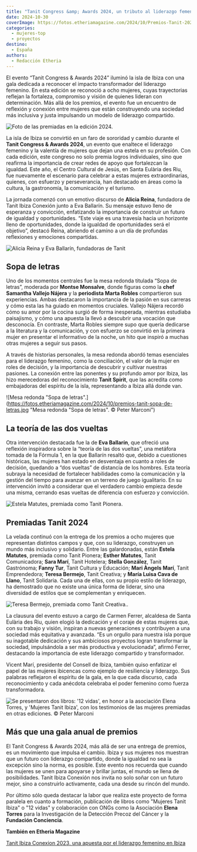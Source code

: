 ```yaml
---
title: "Tanit Congress &amp; Awards 2024, un tributo al liderazgo femenino"
date: 2024-10-30
coverImage: https://fotos.etheriamagazine.com/2024/10/Premios-Tanit-2024.jpg
categories: 
  - mujeres-top
  - proyectos
destino: 
  - España
authors: 
  - Redacción Etheria
---
```


El evento “Tanit Congress & Awards 2024” iluminó la isla de Ibiza con una gala dedicada 
a reconocer el impacto transformador del liderazgo femenino. En esta edición se 
reconoció a ocho mujeres, cuyas trayectorias reflejan la fortaleza, compromiso y visión 
de quienes lideran con determinación. Más allá de los premios, el evento fue un 
encuentro de reflexión y conexión entre mujeres que están construyendo una sociedad más 
inclusiva y justa impulsando un modelo de liderazgo compartido. 

![Foto de las premiadas en la edición 2024.](https://fotos.etheriamagazine.com/2024/10/Premios-Tanit-2024.jpg "Foto de las premiadas en la edición 2024. © Peter Marconi")

La isla de Ibiza se convirtió en un faro de sororidad y cambio durante el **Tanit 
Congress & Awards 2024**, un evento que enaltece el liderazgo femenino y la valentía de 
mujeres que dejan una estela en su profesión. Con cada edición, este congreso no solo 
premia logros individuales, sino que reafirma la importancia de crear redes de apoyo que 
fortalezcan la igualdad. Este año, el Centro Cultural de Jesús, en Santa Eulària des 
Riu, fue nuevamente el escenario para celebrar a estas mujeres extraordinarias, quienes, 
con esfuerzo y perseverancia, han destacado en áreas como la cultura, la gastronomía, la 
comunicación y el turismo. 

La jornada comenzó con un emotivo discurso de **Alicia Reina**, fundadora de Tanit Ibiza 
Conexión junto a Eva Ballarín. Su mensaje estuvo lleno de esperanza y convicción, 
enfatizando la importancia de construir un futuro de igualdad y oportunidades. “Este 
viaje es una travesía hacia un horizonte lleno de oportunidades, donde la igualdad de 
oportunidades será el objetivo”, destacó Reina, abriendo el camino a un día de profundas 
reflexiones y emociones compartidas. 

![Alicia Reina y Eva Ballarín, fundadoras de Tanit](https://fotos.etheriamagazine.com/2024/10/premios-tanit-fundadoras.jpg "Alicia Reina y Eva Ballarín, fundadoras de estos reconocimientos. © Peter Marconi")

## Sopa de letras

Uno de los momentos centrales fue la mesa redonda titulada “Sopa de letras”, moderada 
por **Montse Monsalve**, donde figuras como la **chef Samantha Vallejo Nájera** y la 
**periodista Marta Robles** compartieron sus experiencias. Ambas destacaron la 
importancia de la pasión en sus carreras y cómo esta las ha guiado en momentos 
cruciales. Vallejo Nájera recordó cómo su amor por la cocina surgió de forma inesperada, 
mientras estudiaba paisajismo, y cómo una apuesta la llevó a descubrir una vocación que 
desconocía. En contraste, Marta Robles siempre supo que quería dedicarse a la literatura 
y la comunicación, y con esfuerzo se convirtió en la primera mujer en presentar el 
informativo de la noche, un hito que inspiró a muchas otras mujeres a seguir sus pasos. 

A través de historias personales, la mesa redonda abordó temas esenciales para el 
liderazgo femenino, como la conciliación, el valor de la mujer en roles de decisión, y 
la importancia de descubrir y cultivar nuestras pasiones. La conexión entre las ponentes 
y su profundo amor por Ibiza, las hizo merecedoras del reconocimiento **Tanit Spirit**, 
que las acredita como embajadoras del espíritu de la isla, representando a Ibiza allá 
donde van. 

![Mesa redonda "Sopa de letras".](https://fotos.etheriamagazine.com/2024/10/premios-tanit-sopa-de-letras.jpg "Mesa redonda "Sopa de letras". © Peter Marconi")

## La teoría de las dos vueltas

Otra intervención destacada fue la de **Eva Ballarín**, que ofreció una reflexión 
inspiradora sobre la “teoría de las dos vueltas”, una metáfora tomada de la Fórmula 1, 
en la que Ballarín resaltó que, debido a cuestiones históricas, las mujeres han estado 
en desventaja en cuanto a roles de decisión, quedando a “dos vueltas” de distancia de 
los hombres. Esta teoría subraya la necesidad de fortalecer habilidades como la 
comunicación y la gestión del tiempo para avanzar en un terreno de juego igualitario. En 
su intervención invitó a considerar que el verdadero cambio empieza desde una misma, 
cerrando esas vueltas de diferencia con esfuerzo y convicción. 

![Estela Matutes, premiada como Tanit Pionera.](https://fotos.etheriamagazine.com/2024/10/Premios-tanit-estella-matutes.jpg "Estela Matutes, premiada como Tanit Pionera. © Peter Marconi")

## Premiadas Tanit 2024

La velada continuó con la entrega de los premios a ocho mujeres que representan 
distintos campos y que, con su liderazgo, construyen un mundo más inclusivo y solidario. 
Entre las galardonadas, están **Estela Matutes**, premiada como Tanit Pionera; **Esther 
Matutes**, Tanit Comunicadora; **Sara Marí**, Tanit Hotelera; **Stella González**, Tanit 
Gastrónoma; **Fanny Tur**, Tanit Cultura y Educación; **Mari Àngels Marí**, Tanit 
Emprendedora; **Teresa Bermejo**, Tanit Creativa; y **María Luisa Cava de Llano**, Tanit 
Solidaria. Cada una de ellas, con su propio estilo de liderazgo, ha demostrado que no 
existe una única forma de liderar, sino una diversidad de estilos que se complementan y 
enriquecen. 

![Teresa Bermejo, premiada como Tanit Creativa..](https://fotos.etheriamagazine.com/2024/10/tanit-creativa-2024.jpg "Premiada como Tanit Creativa. © Peter Marconi")

La clausura del evento estuvo a cargo de Carmen Ferrer, alcaldesa de Santa Eulària des 
Riu, quien elogió la dedicación y el coraje de estas mujeres que, con su trabajo y 
visión, inspiran a nuevas generaciones y contribuyen a una sociedad más equitativa y 
avanzada. “Es un orgullo para nuestra isla porque su inagotable dedicación y sus 
ambiciosos proyectos logran transformar la sociedad, impulsándola a ser más productiva y 
evolucionada”, afirmó Ferrer, destacando la importancia de este liderazgo compartido y 
transformador. 

Vicent Marí, presidente del Consell de Ibiza, también quiso enfatizar el papel de las 
mujeres ibicencas como ejemplo de resiliencia y liderazgo. Sus palabras reflejaron el 
espíritu de la gala, en la que cada discurso, cada reconocimiento y cada anécdota 
celebraba el poder femenino como fuerza transformadora. 

![](https://fotos.etheriamagazine.com/2024/10/premios-tanit-libro-12-vidas.jpg "Se presentaron dos libros: '12 vidas', en honor a la asociación Elena Torres, y 'Mujeres Tanit Ibiza', con los testimonios de las mujeres premiadas en otras ediciones. © Peter Marconi")

## Más que una gala anual de premios

El Tanit Congress & Awards 2024, más allá de ser una entrega de premios, es un 
movimiento que impulsa el cambio. Ibiza y sus mujeres nos muestran que un futuro con 
liderazgo compartido, donde la igualdad no sea la excepción sino la norma, es posible. 
Este evento nos recuerda que cuando las mujeres se unen para apoyarse y brillar juntas, 
el mundo se llena de posibilidades. Tanit Ibiza Conexión nos invita no solo soñar con un 
futuro mejor, sino a construirlo activamente, cada una desde su rincón del mundo. 

Por último sólo queda destacar la labor que realiza este proyecto de forma paralela en 
cuanto a formación, publicación de libros como "Mujeres Tanit Ibiza" o "12 vidas" y 
colaboración con ONGs como la Asociación **Elena Torres** para la Investigación de la 
Detección Precoz del Cáncer y la **Fundación Conciencia**. 

**También en Etheria Magazine** 

[Tanit Ibiza Conexion 2023, una apuesta por el liderazgo femenino en 
Ibiza](https://etheriamagazine.com/2023/06/02/tanit-ibiza-conexion/)
